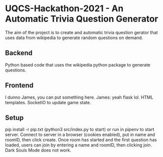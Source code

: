 # UQCS-Hackathon-2021 - An Automatic Trivia Question Generator

The aim of the project is to create and automatic trivia question gerator that uses data from wikipedia to generate random questions on demand. 

## Backend 

Python based code that uses the wikipedia python package to generate questions.

## Frontend

I dunno James, you can put something here. 
James: yeah flask lol. HTML templates. SocketIO to update game state.

## Setup
pip install -r pip.txt (python3 src/index.py to start) or run in pipenv to start server.
Connect to server in a browser (cookies enabled), put in name and roomID, then click create.
Once room has started and the first question has loaded, users can join by entering a name and roomID, then clicking join.
Dark Souls Mode does not work.

